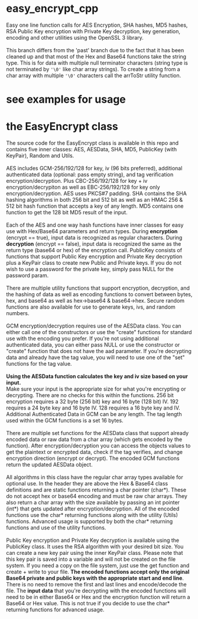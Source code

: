 # easy_encrypt_cpp

Easy one line function calls for AES Encryption, SHA hashes, MD5 hashes, RSA Public Key encryption with Private Key decryption, key generation, encoding and other utilities using the OpenSSL 3 library.<br><br>This branch differs from the 'past' branch due to the fact that it has been cleaned up and that most of the Hex and Base64 functions take the string type. This is for data with multiple null terminator characters (string type is not terminated by `'\0'` like char array strings). To create a string from a char array with multiple `'\0'` characters call the arrToStr utility function.

# see examples for usage

# the EasyEncrypt class

The source code for the EasyEncrypt class is available in this repo and contains five inner classes: AES, AESData, SHA, MD5, PublicKey (with KeyPair), Random and Utils.<br><br>
AES includes GCM-256/192/128 for key, iv (96 bits preferred), additional authenticated data (optional: pass empty string), and tag verification encryption/decryption. Plus CBC-256/192/128 for key + iv encryption/decrypiton as well as EBC-256/192/128 for key only encryption/decryption. AES uses PKCS#7 padding. SHA contains the SHA hashing algorithms in both 256 bit and 512 bit as well as an HMAC 256 & 512 bit hash function that accepts a key of any length. MD5 contains one function to get the 128 bit MD5 result of the input.
<br><br>Each of the AES and one way hash functions have inner classes for easy use with Hex/Base64 parameters and return types. During <b>encryption</b> (encrypt == true), input data is recognized as regular characters. During <b>decryption</b> (encrypt == false), input data is recognized the same as the return type (base64 or hex) of the encryption call. PublicKey consists of functions that support Public Key encryption and Private Key decryption plus a KeyPair class to create new Public and Private keys. If you do not wish to use a password for the private key, simply pass NULL for the password param. 
<br><br>There are multiple utility functions that support encryption, decryption, and the hashing of data as well as encoding functions to convert between bytes, hex, and base64 as well as hex->base64 & base64->hex. Secure random functions are also available for use to generate keys, ivs, and random numbers.
<br><br>
GCM encryption/decryption requires use of the AESData class. You can either call one of the constructors or use the "create" functions for standard use with the encoding you prefer. If you're not using additional authenticated data, you can either pass NULL or use the constructor or "create" function that does not have the aad parameter. If you're decrypting data and already have the tag value, you will need to use one of the "set" functions for the tag value.<br><br><b>Using the AESData function calculates the key and iv size based on your input.</b><br>Make sure your input is the appropriate size for what you're encrypting or decrypting. There are no checks for this within the functions. 256 bit encryption requires a 32 byte (256 bit) key and 16 byte (128 bit) IV. 192 requires a 24 byte key and 16 byte IV. 128 requires a 16 byte key and IV. Additional Authenticated Data in GCM can be any length. The tag length used within the GCM functions is a set 16 bytes.<br><br>
There are multiple set functions for the AESData class that support already encoded data or raw data from a char array (which gets encoded by the function). After encryption/decryption you can access the objects values to get the plaintext or encrypted data, check if the tag verifies, and change encryption direction (encrypt or decrypt). The encoded GCM functions return the updated AESData object.<br><br>
All algorithms in this class have the regular char array types available for optional use. In the header they are above the Hex & Base64 class definitions and are static functions returning a char pointer (char*). These do not accept hex or base64 encoding and must be raw char arrays. They also return a char array with the size available by passing an int pointer (int*) that gets updated after encryption/decryption. All of the encoded functions use the char* returning functions along with the utility (Utils) functions. Advanced usage is supported by both the char* returning functions and use of the utility functions.<br><br>
Public Key encryption and Private Key decryption is available using the PublicKey class. It uses the RSA algorithm with your desired bit size. You can create a new key pair using the inner KeyPair class. Please note that this key pair is saved into a variable and will not be created on the file system. If you need a copy on the file system, just use the get function and create + write to your file. <b>The encoded functions accept only the original Base64 private and public keys with the appropriate start and end line</b>. There is no need to remove the first and last lines and encode/decode the file. The <b>input data</b> that you're decrypting with the encoded functions will need to be in either Base64 or Hex and the encryption function will return a Base64 or Hex value. This is not true if you decide to use the char* returning functions for advanced usage.
